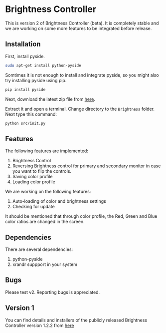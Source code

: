 # Brightness Controller

This is version 2 of Brightness Controller (beta). It is completely stable and we are working on some more features to be integrated before release.

## Installation
First, install pyside.

```bash
sudo apt-get install python-pyside
```
Somtimes it is not enough to install and integrate pyside, so you might also try installing pyside using pip.

```bash
pip install pyside
```

Next, download the latest zip file from [here](https://github.com/lordamit/Brightness/archive/develop.zip).

Extract it and open a terminal. Change directory to the `Brightness` folder. Next type this command:

```bash
python src/init.py
```

## Features

The following features are implemented:
1. Brightness Control
2. Reversing Brightness control for primary and secondary monitor in case you want to flip the controls.
1. Saving color profile
2. Loading color profile

We are working on the following features:

1. Auto-loading of color and brightness settings
2. Checking for update

It should be mentioned that through color profile, the Red, Green and Blue color ratios  are changed in the screen.

## Dependencies
There are several dependencies:

1. python-pyside
2. xrandr suppport in your system

## Bugs

Please test v2. Reporting bugs is appreciated.

## Version 1

You can find details and installers of the publicly released Brightness Controller version 1.2.2 from [here](http://lordamit.github.io/Brightness/)

